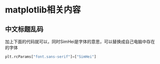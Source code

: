 # matplotlib相关内容

## 中文标题乱码

加上下面的代码就可以，同时SimHei是字体的意思，可以替换成自己电脑中存在的字体
```python 
plt.rcParams["font.sans-serif"]=["SimHei"]
```